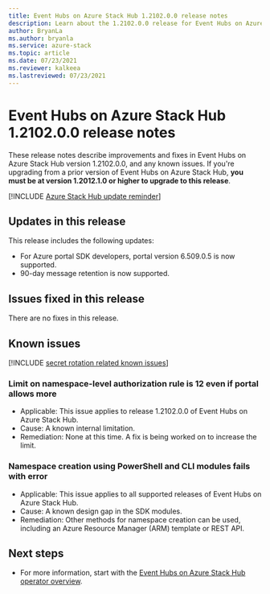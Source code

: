 ```yaml
---
title: Event Hubs on Azure Stack Hub 1.2102.0.0 release notes 
description: Learn about the 1.2102.0.0 release for Event Hubs on Azure Stack Hub, including bug fixes, features, and how to install the update.
author: BryanLa
ms.author: bryanla
ms.service: azure-stack
ms.topic: article
ms.date: 07/23/2021
ms.reviewer: kalkeea
ms.lastreviewed: 07/23/2021
---
```


# Event Hubs on Azure Stack Hub 1.2102.0.0 release notes

These release notes describe improvements and fixes in Event Hubs on Azure Stack Hub version 1.2102.0.0, and any known issues. If you're upgrading from a prior version of Event Hubs on Azure Stack Hub, **you must be at version 1.2012.1.0 or higher to upgrade to this release**.

[!INCLUDE [Azure Stack Hub update reminder](../includes/event-hubs-hub-update-banner.md)]

## Updates in this release

This release includes the following updates:

- For Azure portal SDK developers, portal version 6.509.0.5 is now supported.
- 90-day message retention is now supported.

## Issues fixed in this release

There are no fixes in this release.

## Known issues 

[!INCLUDE [secret rotation related known issues](../includes/event-hubs-secret-rotation-related-known-issues.md)]

### Limit on namespace-level authorization rule is 12 even if portal allows more  

- Applicable: This issue applies to release 1.2102.0.0 of Event Hubs on Azure Stack Hub.
- Cause: A known internal limitation.
- Remediation: None at this time. A fix is being worked on to increase the limit.

### Namespace creation using PowerShell and CLI modules fails with error

- Applicable: This issue applies to all supported releases of Event Hubs on Azure Stack Hub.
- Cause: A known design gap in the SDK modules.
- Remediation: Other methods for namespace creation can be used, including an Azure Resource Manager (ARM) template or REST API.

## Next steps

- For more information, start with the [Event Hubs on Azure Stack Hub operator overview](event-hubs-rp-overview.md).
